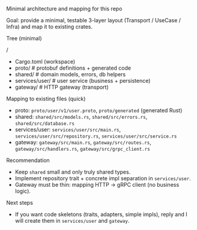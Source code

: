 Minimal architecture and mapping for this repo

Goal: provide a minimal, testable 3-layer layout (Transport / UseCase / Infra) and map it to existing crates.

Tree (minimal)

/

- Cargo.toml (workspace)
- proto/ # protobuf definitions + generated code
- shared/ # domain models, errors, db helpers
- services/user/ # user service (business + persistence)
- gateway/ # HTTP gateway (transport)

Mapping to existing files (quick)

- proto: `proto/user/v1/user.proto`, `proto/generated` (generated Rust)
- shared: `shared/src/models.rs`, `shared/src/errors.rs`, `shared/src/database.rs`
- services/user: `services/user/src/main.rs`, `services/user/src/repository.rs`, `services/user/src/service.rs`
- gateway: `gateway/src/main.rs`, `gateway/src/routes.rs`, `gateway/src/handlers.rs`, `gateway/src/grpc_client.rs`

Recommendation

- Keep `shared` small and only truly shared types.
- Implement repository trait + concrete impl separation in `services/user`.
- Gateway must be thin: mapping HTTP -> gRPC client (no business logic).

Next steps

- If you want code skeletons (traits, adapters, simple impls), reply and I will create them in `services/user` and `gateway`.

